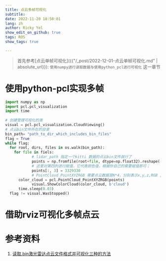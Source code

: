 ```yaml
---
title: 点云多帧可视化
subtitle: 
date: 2022-11-20 18:50:01
lang: zh
author: Ricky Yel
show_edit_on_github: true
tags: ROS
show_tags: true

---
```


> 首先参考[点云单帧可视化]({{"/_post/2022-12-01-点云单帧可视化.md" | absolute_url}}): `使用numpy进行读取数据与使用python_pcl进行可视化` 这一章节

# 使用python-pcl实现多帧

```python
import numpy as np
import pcl.pcl_visualization
import time
 
# 创建管理可视化的类
visual = pcl.pcl_visualization.CloudViewing()
# 点云bin文件所在的目录
bin_path= "path_to_dir_which_includes_bin_files"
flag = True
while flag:
  for root, dirs, files in os.walk(bin_path):
    for file in fiels: 
			# lidar_path 指定一个kitti 数据的点云bin文件就行了
			points = np.fromfile(root+file, dtype=np.float32).reshape(-1, 4)  # .astype(np.float16)
			# 这里对第四列进行赋值，它代表颜色值，根据你自己的需要赋值即可；
			points[:, 3] = 3329330
			# PointCloud_PointXYZRGB 需要点云数据是N*4，分别表示x,y,z,RGB ,其中RGB 用一个整数表示颜色；
      color_cloud = pcl.PointCloud_PointXYZRGB(points)
			visual.ShowColorCloud(color_cloud, b'cloud')
      time.sleep(0.03)
  flag != visual.WasStopped()
```

# 借助rviz可视化多帧点云



# 参考资料

1. [读取.bin激光雷达点云文件格式并可视化三种的方法](https://blog.csdn.net/r1141207831/article/details/105381707)